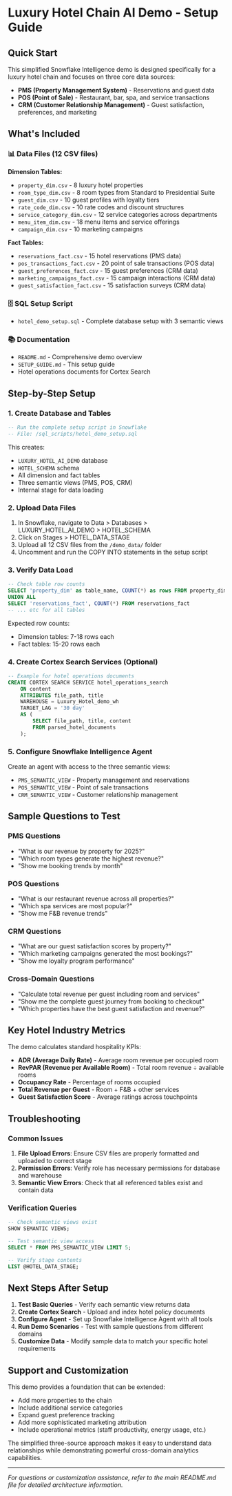 # Luxury Hotel Chain AI Demo - Setup Guide

## Quick Start

This simplified Snowflake Intelligence demo is designed specifically for a luxury hotel chain and focuses on three core data sources:
- **PMS (Property Management System)** - Reservations and guest data
- **POS (Point of Sale)** - Restaurant, bar, spa, and service transactions  
- **CRM (Customer Relationship Management)** - Guest satisfaction, preferences, and marketing

## What's Included

### 📊 Data Files (12 CSV files)
**Dimension Tables:**
- `property_dim.csv` - 8 luxury hotel properties
- `room_type_dim.csv` - 8 room types from Standard to Presidential Suite
- `guest_dim.csv` - 10 guest profiles with loyalty tiers
- `rate_code_dim.csv` - 10 rate codes and discount structures
- `service_category_dim.csv` - 12 service categories across departments
- `menu_item_dim.csv` - 18 menu items and service offerings
- `campaign_dim.csv` - 10 marketing campaigns

**Fact Tables:**
- `reservations_fact.csv` - 15 hotel reservations (PMS data)
- `pos_transactions_fact.csv` - 20 point of sale transactions (POS data)
- `guest_preferences_fact.csv` - 15 guest preferences (CRM data)
- `marketing_campaigns_fact.csv` - 15 campaign interactions (CRM data)
- `guest_satisfaction_fact.csv` - 15 satisfaction surveys (CRM data)

### 🗄️ SQL Setup Script
- `hotel_demo_setup.sql` - Complete database setup with 3 semantic views

### 📚 Documentation
- `README.md` - Comprehensive demo overview
- `SETUP_GUIDE.md` - This setup guide
- Hotel operations documents for Cortex Search

## Step-by-Step Setup

### 1. Create Database and Tables
```sql
-- Run the complete setup script in Snowflake
-- File: /sql_scripts/hotel_demo_setup.sql
```

This creates:
- `LUXURY_HOTEL_AI_DEMO` database
- `HOTEL_SCHEMA` schema  
- All dimension and fact tables
- Three semantic views (PMS, POS, CRM)
- Internal stage for data loading

### 2. Upload Data Files
1. In Snowflake, navigate to Data > Databases > LUXURY_HOTEL_AI_DEMO > HOTEL_SCHEMA
2. Click on Stages > HOTEL_DATA_STAGE
3. Upload all 12 CSV files from the `/demo_data/` folder
4. Uncomment and run the COPY INTO statements in the setup script

### 3. Verify Data Load
```sql
-- Check table row counts
SELECT 'property_dim' as table_name, COUNT(*) as rows FROM property_dim
UNION ALL
SELECT 'reservations_fact', COUNT(*) FROM reservations_fact
-- ... etc for all tables
```

Expected row counts:
- Dimension tables: 7-18 rows each
- Fact tables: 15-20 rows each

### 4. Create Cortex Search Services (Optional)
```sql
-- Example for hotel operations documents
CREATE CORTEX SEARCH SERVICE hotel_operations_search
    ON content
    ATTRIBUTES file_path, title
    WAREHOUSE = Luxury_Hotel_demo_wh
    TARGET_LAG = '30 day'
    AS (
        SELECT file_path, title, content 
        FROM parsed_hotel_documents
    );
```

### 5. Configure Snowflake Intelligence Agent
Create an agent with access to the three semantic views:
- `PMS_SEMANTIC_VIEW` - Property management and reservations
- `POS_SEMANTIC_VIEW` - Point of sale transactions  
- `CRM_SEMANTIC_VIEW` - Customer relationship management

## Sample Questions to Test

### PMS Questions
- "What is our revenue by property for 2025?"
- "Which room types generate the highest revenue?"
- "Show me booking trends by month"

### POS Questions  
- "What is our restaurant revenue across all properties?"
- "Which spa services are most popular?"
- "Show me F&B revenue trends"

### CRM Questions
- "What are our guest satisfaction scores by property?"
- "Which marketing campaigns generated the most bookings?"
- "Show me loyalty program performance"

### Cross-Domain Questions
- "Calculate total revenue per guest including room and services"
- "Show me the complete guest journey from booking to checkout"
- "Which properties have the best guest satisfaction and revenue?"

## Key Hotel Industry Metrics

The demo calculates standard hospitality KPIs:
- **ADR (Average Daily Rate)** - Average room revenue per occupied room
- **RevPAR (Revenue per Available Room)** - Total room revenue ÷ available rooms
- **Occupancy Rate** - Percentage of rooms occupied
- **Total Revenue per Guest** - Room + F&B + other services
- **Guest Satisfaction Score** - Average ratings across touchpoints

## Troubleshooting

### Common Issues
1. **File Upload Errors**: Ensure CSV files are properly formatted and uploaded to correct stage
2. **Permission Errors**: Verify role has necessary permissions for database and warehouse
3. **Semantic View Errors**: Check that all referenced tables exist and contain data

### Verification Queries
```sql
-- Check semantic views exist
SHOW SEMANTIC VIEWS;

-- Test semantic view access
SELECT * FROM PMS_SEMANTIC_VIEW LIMIT 5;

-- Verify stage contents  
LIST @HOTEL_DATA_STAGE;
```

## Next Steps After Setup

1. **Test Basic Queries** - Verify each semantic view returns data
2. **Create Cortex Search** - Upload and index hotel policy documents  
3. **Configure Agent** - Set up Snowflake Intelligence Agent with all tools
4. **Run Demo Scenarios** - Test with sample questions from different domains
5. **Customize Data** - Modify sample data to match your specific hotel requirements

## Support and Customization

This demo provides a foundation that can be extended:
- Add more properties to the chain
- Include additional service categories
- Expand guest preference tracking
- Add more sophisticated marketing attribution
- Include operational metrics (staff productivity, energy usage, etc.)

The simplified three-source approach makes it easy to understand data relationships while demonstrating powerful cross-domain analytics capabilities.

---

*For questions or customization assistance, refer to the main README.md file for detailed architecture information.*
